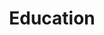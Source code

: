 ---
layout: education
permalink: /education/
title: Education
description: 
nav: true
nav_order: 2
---